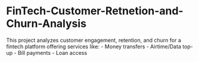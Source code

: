 # FinTech-Customer-Retnetion-and-Churn-Analysis
This project analyzes customer engagement, retention, and churn for a fintech platform offering services like: - Money transfers - Airtime/Data top-up - Bill payments - Loan access
